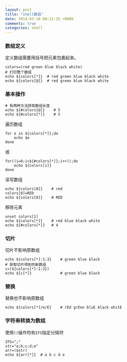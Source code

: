 ```yaml
---
layout: post
title: "shell数组"
date: 2014-03-10 00:22:25 +0800
comments: true
categories: shell
---
```

### 数组定义

定义数组需要用括号把元素包裹起来。

	colors=(red green blue black white)
	# 打印整个数组
	echo ${colors[*]}  # red green blue black white
	echo ${colors[@]}  # red green blue black white
	
<!--more-->

### 基本操作

	# 有两种方法获取数组长度
	echo ${#colors[@]}    # 5
	echo ${#colors[*]}    # 5
	
遍历数组
	
	for e in ${colors[*]};do
		echo $e
	done
	
或

	for((i=0;i<${#colors[*]};i++));do
		echo ${colors[i]}
	done
	
读写数组

	echo ${colors[0]}    # red
	colors[0]=RED
	echo ${colors[0]}    # RED
	
移除元素

	unset colors[1]
	echo ${colors[*]}    # red blue black white
	echo ${#colors[*]}   # 4
	
### 切片

切片不影响原数组

	echo ${colors[*]:1:3}    # green blue black
	# 获取切片得到的新数组
	c=(${colors[*]:1:3})
	echo ${c[*]}             # green blue black
	
### 替换

替换也不影响原数组

	echo ${colors[*]/e/E}    # rEd grEen bluE black whitE
	
### 字符串转换为数组

使用`()`操作符和`IFS`指定分隔符

	IFS=";"
	str="a;b;c;d;e"
	arr=($str)
	echo ${arr[*]}  # a b c d e

